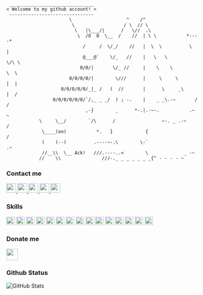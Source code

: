 ```shell
 _______________________________
< Welcome to my github account! >
 -------------------------------
                       \                    ^    /^
                        \                  / \  // \
                         \   |\___/|      /   \//  .\
                          \  /O  O  \__  /    //  | \ \           *----*
                            /     /  \/_/    //   |  \  \          \   |
                            @___@`    \/_   //    |   \   \         \/\ \
                           0/0/|       \/_ //     |    \    \         \  \
                       0/0/0/0/|        \///      |     \     \       |  |
                    0/0/0/0/0/_|_ /   (  //       |      \     _\     |  /
                 0/0/0/0/0/0/`/,_ _ _/  ) ; -.    |    _ _\.-~       /   /
                             ,-}        _      *-.|.-~-.           .~    ~
            \     \__/        `/\      /                 ~-. _ .-~      /
             \____(oo)           *.   }            {                   /
             (    (--)          .----~-.\        \-`                 .~
             //__\\  \__ Ack!   ///.----..<        \             _ -~
            //    \\               ///-._ _ _ _ _ _ _{^ - - - - ~
```

### Contact me
<p>
  <a href="https://github.com/Hossara">
    <img src="https://img.shields.io/badge/github-blue.svg?&style=for-the-badge&logo=github&logoColor=white" height=25>
  </a> 
  <a href="https://www.linkedin.com/in/hossara">
    <img src="https://img.shields.io/badge/linkedin-blue.svg?&style=for-the-badge&logo=linkedin&logoColor=white" height=25>
  </a> 
  <a href="https://www.instagram.com/hossara.dev/">
    <img src="https://img.shields.io/badge/instagram-blue.svg?&style=for-the-badge&logo=instagram&logoColor=white" height=25>
  </a> 
  <a href="https://medium.com/@MokkappsDev">
    <img src="https://img.shields.io/badge/website-blue.svg?&style=for-the-badge&logo=googlechrome&logoColor=white" height=25>
  </a> <a href="https://dev.to/mokkapps">
    <img src="https://img.shields.io/badge/telegram-blue.svg?&style=for-the-badge&logo=telegram&logoColor=white" height=25>
  </a>
</p>

### Skills

<p>
  <img src="https://img.shields.io/badge/kotlin-blue.svg?&style=for-the-badge&logo=kotlin&logoColor=white" height=22>
  <img src="https://img.shields.io/badge/spring boot-blue.svg?&style=for-the-badge&logo=spring&logoColor=white" height=22>
  <img src="https://img.shields.io/badge/typescript-blue.svg?&style=for-the-badge&logo=typescript&logoColor=white" height=22>
  <img src="https://img.shields.io/badge/vue.js-blue.svg?&style=for-the-badge&logo=vue.js&logoColor=white" height=22>
  <img src="https://img.shields.io/badge/nuxt.js-blue.svg?&style=for-the-badge&logo=nuxt.js&logoColor=white" height=22>
  <img src="https://img.shields.io/badge/mongodb-blue.svg?&style=for-the-badge&logo=mongodb&logoColor=white" height=22>
  <img src="https://img.shields.io/badge/docker-blue.svg?&style=for-the-badge&logo=docker&logoColor=white" height=22>
  <img src="https://img.shields.io/badge/linux-blue.svg?&style=for-the-badge&logo=linux&logoColor=white" height=22>
  <img src="https://img.shields.io/badge/jetbrains-blue.svg?&style=for-the-badge&logo=intellijidea&logoColor=white" height=22>
  <img src="https://img.shields.io/badge/python-blue.svg?&style=for-the-badge&logo=python&logoColor=white" height=22>
  <img src="https://img.shields.io/badge/c, c++-blue.svg?&style=for-the-badge&logo=c&logoColor=white" height=22>
  <img src="https://img.shields.io/badge/figma-blue.svg?&style=for-the-badge&logo=figma&logoColor=white" height=22>
  <img src="https://img.shields.io/badge/bash-blue.svg?&style=for-the-badge&logo=gnubash&logoColor=white" height=22>
  <img src="https://img.shields.io/badge/circle ci-blue.svg?&style=for-the-badge&logo=circleci&logoColor=white" height=22>
  <img src="https://img.shields.io/badge/github-blue.svg?&style=for-the-badge&logo=github&logoColor=white" height=22>
</p>

### Donate me

<a href="https://coffeebede.ir/hossara">
  <img src="https://img.shields.io/badge/buy me a coffee-darkgreen.svg?&style=for-the-badge&logo=buymeacoffee&logoColor=white" height=30>
</a>

### Github Status

<p><img src="https://github-readme-stats.vercel.app/api?username=Hossara&amp;show_icons=true" alt="GitHub Stats"></p>